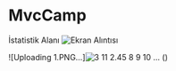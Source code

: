 # MvcCamp
 İstatistik Alanı
![Ekran Alıntısı](https://user-images.githubusercontent.com/71379630/160451009-dd38ef5b-9c0f-4c00-a570-5e8f1e9f8e88.PNG)
<br>

![Uploading 1.PNG…]![![3](https://user-images.githubusercontent.com/71379630/167417349-b2e40c2f-bae7-4746-ad7f-d7111c19f1bc.PNG) ![11](https://user-images.githubusercontent.com/71379630/167417374-c157f625-c47e-403a-8e65-715073ea6636.PNG)
2.![4](https://user-images.githubusercontent.com/71379630/167417352-d9558b79-e539-4e6c-a214-fb458afd8b4d.PNG)![5](https://user-images.githubusercontent.com/71379630/167417355-7a98e011-6ec7-4369-8bf1-cb974d095297.PNG)
![8](https://user-images.githubusercontent.com/71379630/167417358-b90a4988-3eba-4517-8ebf-d27969242277.PNG)
![9](https://user-images.githubusercontent.com/71379630/167417367-68d32bb8-55b9-4955-bb8a-721a876af284.PNG)
![10](https://user-images.githubusercontent.com/71379630/167417373-af2ebee1-f511-48f3-911e-9d7dfbe7061d.PNG)
…]()
()
